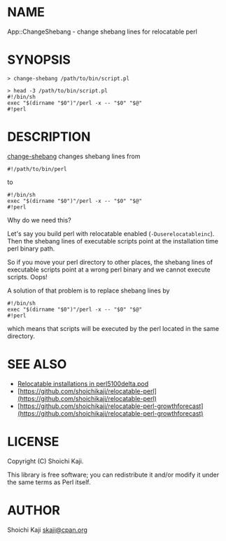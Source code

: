 # NAME

App::ChangeShebang - change shebang lines for relocatable perl

# SYNOPSIS

    > change-shebang /path/to/bin/script.pl

    > head -3 /path/to/bin/script.pl
    #!/bin/sh
    exec "$(dirname "$0")"/perl -x -- "$0" "$@"
    #!perl

# DESCRIPTION

[change-shebang](https://metacpan.org/pod/change-shebang) changes shebang lines from

    #!/path/to/bin/perl

to

    #!/bin/sh
    exec "$(dirname "$0")"/perl -x -- "$0" "$@"
    #!perl

Why do we need this?

Let's say you build perl with relocatable enabled (`-Duserelocatableinc`).
Then the shebang lines of executable scripts point at
the installation time perl binary path.

So if you move your perl directory to other places,
the shebang lines of executable scripts point at a wrong perl binary and
we cannot execute scripts. Oops!

A solution of that problem is to replace shebang lines by

    #!/bin/sh
    exec "$(dirname "$0")"/perl -x -- "$0" "$@"
    #!perl

which means that scripts will be executed by the perl located in the same directory.

# SEE ALSO

- [Relocatable installations in perl5100delta.pod](https://metacpan.org/pod/distribution/perl/pod/perl5100delta.pod#Relocatable-installations)
- [https://github.com/shoichikaji/relocatable-perl](https://github.com/shoichikaji/relocatable-perl)
- [https://github.com/shoichikaji/relocatable-perl-growthforecast](https://github.com/shoichikaji/relocatable-perl-growthforecast)

# LICENSE

Copyright (C) Shoichi Kaji.

This library is free software; you can redistribute it and/or modify it under the same terms as Perl itself.

# AUTHOR

Shoichi Kaji <skaji@cpan.org>
